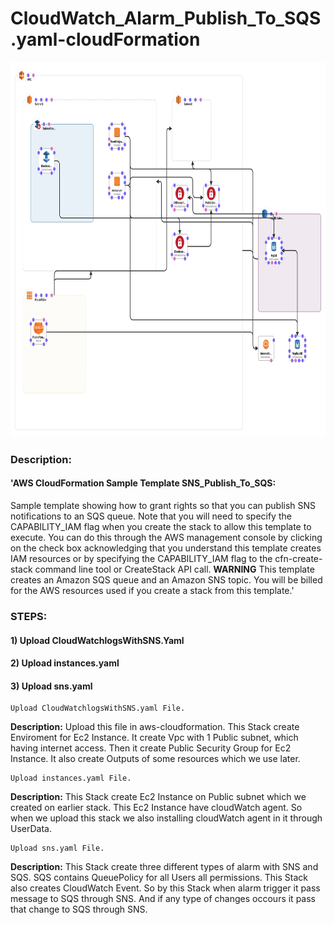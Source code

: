 # CloudWatch_Alarm_Publish_To_SQS.yaml-cloudFormation


<img src= "https://github.com/sikandarqaisar/aws-cloudformation-EC2-with-RDS/blob/master/template.jpg" width="600" height="600">


### Description: 
  #### 'AWS CloudFormation Sample Template SNS_Publish_To_SQS:
  Sample template showing how to grant rights so that you can publish SNS notifications
  to an SQS queue. Note that you will need to specify the CAPABILITY_IAM flag when
  you create the stack to allow this template to execute. You can do this through
  the AWS management console by clicking on the check box acknowledging that you understand
  this template creates IAM resources or by specifying the CAPABILITY_IAM flag to
  the cfn-create-stack command line tool or CreateStack API call. **WARNING** This
  template creates an Amazon SQS queue and an Amazon SNS topic. You will be billed
  for the AWS resources used if you create a stack from this template.'
  
### STEPS:
#### 1) Upload CloudWatchlogsWithSNS.Yaml
#### 2) Upload instances.yaml 
#### 3) Upload sns.yaml 
  


~~~
Upload CloudWatchlogsWithSNS.yaml File.
~~~

**Description:**
Upload this file in aws-cloudformation. This Stack create Enviroment for Ec2 Instance. It create Vpc with 1 Public subnet, which having internet access. Then it create Public Security Group for Ec2 Instance. It also create Outputs of some resources which we use later. 



~~~
Upload instances.yaml File.
~~~

**Description:**
This Stack create Ec2 Instance on Public subnet which we created on earlier stack. This Ec2 Instance have cloudWatch agent. So when we upload this stack we also installing cloudWatch agent in it through UserData. 


~~~
Upload sns.yaml File.
~~~

**Description:**
This Stack create three different types of alarm with SNS and SQS. SQS contains QueuePolicy for all Users all permissions. This Stack also creates CloudWatch Event. So by this Stack when alarm trigger it pass message to SQS through SNS. And if any type of changes occours it pass that change to SQS through SNS.
